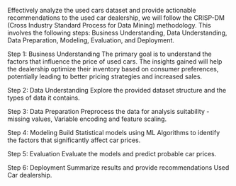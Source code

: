 Effectively analyze the used cars dataset and provide actionable recommendations to the used car dealership, we will follow the CRISP-DM (Cross Industry Standard Process for Data Mining) methodology. This involves the following steps: Business Understanding, Data Understanding, Data Preparation, Modeling, Evaluation, and Deployment.


Step 1: Business Understanding
The primary goal is to understand the factors that influence the price of used cars. The insights gained will help the dealership optimize their inventory based on consumer preferences, potentially leading to better pricing strategies and increased sales.

Step 2: Data Understanding
Explore the provided dataset structure and the types of data it contains.

Step 3: Data Preparation
Preprocess the data for analysis suitability - missing values, Variable encoding and feature scaling.

Step 4: Modeling
Build Statistical models using ML Algorithms to identify the factors that significantly affect car prices.

Step 5: Evaluation
Evaluate the models and predict probable car prices.

Step 6: Deployment
Summarize results and provide recommendations Used Car dealership.

